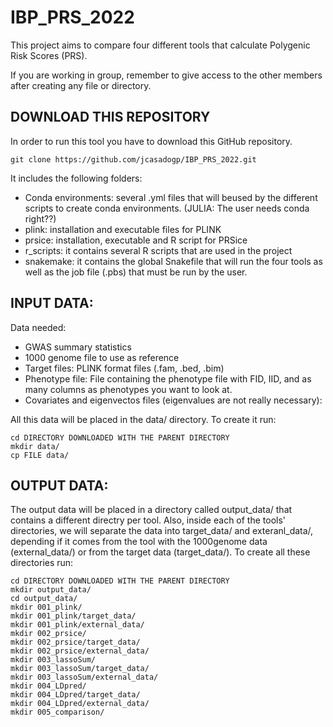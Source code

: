 # IBP_PRS_2022

This project aims to compare four different tools that calculate Polygenic Risk Scores (PRS).

If you are working in group, remember to give access to the other members after creating any file or directory.

## DOWNLOAD THIS REPOSITORY

In order to run this tool you have to download this GitHub repository.
```
git clone https://github.com/jcasadogp/IBP_PRS_2022.git
```
It includes the following folders:
* Conda environments: several .yml files that will beused by the different scripts to create conda environments. (JULIA: The user needs conda right??)
* plink: installation and executable files for PLINK
* prsice: installation, executable and R script for PRSice
* r_scripts: it contains several R scripts that are used in the project 
* snakemake: it contains the global Snakefile that will run the four tools as well as the job file (.pbs) that must be run by the user.


## INPUT DATA:

Data needed:

* GWAS summary statistics
* 1000 genome file to use as reference
* Target files: PLINK format files (.fam, .bed, .bim)
* Phenotype file: File containing the phenotype file with FID, IID, and as many columns as phenotypes you want to look at.
* Covariates and eigenvectos files (eigenvalues are not really necessary):

All this data will be placed in the data/ directory. To create it run:

```
cd DIRECTORY DOWNLOADED WITH THE PARENT DIRECTORY
mkdir data/
cp FILE data/
```

## OUTPUT DATA:

The output data will be placed in a directory called output_data/ that contains a different directry per tool. Also, inside each of the tools' directories, we will separate the data into target_data/ and exteranl_data/, depending if it comes from the tool with the 1000genome data (external_data/) or from the target data (target_data/). To create all these directories run:

```
cd DIRECTORY DOWNLOADED WITH THE PARENT DIRECTORY
mkdir output_data/
cd output_data/
mkdir 001_plink/
mkdir 001_plink/target_data/
mkdir 001_plink/external_data/
mkdir 002_prsice/
mkdir 002_prsice/target_data/
mkdir 002_prsice/external_data/
mkdir 003_lassoSum/
mkdir 003_lassoSum/target_data/
mkdir 003_lassoSum/external_data/
mkdir 004_LDpred/
mkdir 004_LDpred/target_data/
mkdir 004_LDpred/external_data/
mkdir 005_comparison/
```




